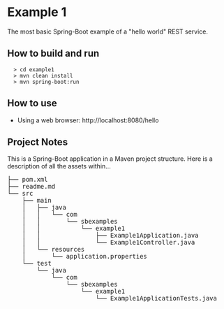 # Example 1
The most basic Spring-Boot example of a "hello world" REST service.

## How to build and run

```
  > cd example1
  > mvn clean install
  > mvn spring-boot:run
```

## How to use

* Using a web browser: http://localhost:8080/hello

## Project Notes
This is a Spring-Boot application in a Maven project structure.  Here is a description of all the assets within...
<pre>
├── pom.xml                                                   * Maven pom file
├── readme.md                                                 * This readme file
└── src
    ├── main
    │   ├── java
    │   │   └── com
    │   │       └── sbexamples
    │   │           └── example1
    │   │               ├── Example1Application.java          * @SpringBootApplication class
    │   │               └── Example1Controller.java           * @RestController class with GET /hello endpoint
    │   └── resources
    │       └── application.properties                        * Config file
    └── test
        └── java
            └── com
                └── sbexamples
                    └── example1
                        └── Example1ApplicationTests.java     * JUnit test

</pre>
